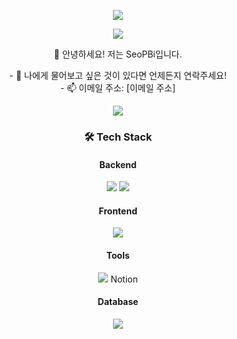 <p align="center">
<img src="https://capsule-render.vercel.app/api?type=wave&color=auto&height=300&section=header&text=WELCOME%20&fontSize=90" />
</p>

<p align="center">
<a href="https://hits.seeyoufarm.com"><img src="https://hits.seeyoufarm.com/api/count/incr/badge.svg?url=https%3A%2F%2Fgithub.com%2FSeoPBi%2FSeoPBi.git&count_bg=%2379C83D&title_bg=%23555555&icon=&icon_color=%23E7E7E7&title=hits&edge_flat=false"/></a>
</p>

<p align="center">
👋 안녕하세요! 저는 SeoPBi입니다.
</p>

<p align="center">
- 💬 나에게 물어보고 싶은 것이 있다면 언제든지 연락주세요!<br/>
- 📫 이메일 주소: [이메일 주소]
</p>

<p align="center">
<img src ="https://github-readme-stats.vercel.app/api/top-langs/?username=SeoPBi&layout=compact"/>
</p>


<h3 align = "center">🛠 Tech Stack </h3>

<h4 align = "center">Backend </h4>
<p align = "center"> 
<img src = "https://img.shields.io/badge/Java-ED8B00?style=flat-square&&logo=java&&logoColor=white"/> <img src ="https://img.shields.io/badge/SpringBoot-6DB33F?style=flat-square&&logo=spring-boot"/>
 </p>

<h4 align = "center">Frontend </h4>
<p align = "center">
<img src ="https://img.shields.io/badge/React-20232A?style = flat - square && logo = react && logoColor = %2361DAFB "/> 
 </p>

<h4 align = "center">Tools</h4>
 <p align = "center">
<img src ="https://img.shields.io/badge/Git-F05032?style = flat - square && logo=gitea" /> Notion 
 </p>

<h4 align = "center">Database </h4>
 <p align = "center">
<img src ="https://img.shields.io/badge/MySQL-00000F?style = flat - square && logo=mysql && logoColor = white "/>
 </p>
